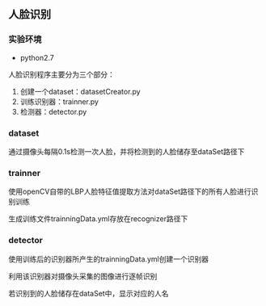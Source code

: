## 人脸识别
### 实验环境
- python2.7

人脸识别程序主要分为三个部分：
1. 创建一个dataset：datasetCreator.py
2. 训练识别器：trainner.py
3. 检测器：detector.py

### dataset
通过摄像头每隔0.1s检测一次人脸，并将检测到的人脸储存至dataSet路径下

### trainner
使用openCV自带的LBP人脸特征值提取方法对dataSet路径下的所有人脸进行识别训练

生成训练文件trainningData.yml存放在recognizer路径下

### detector
使用训练后的识别器所产生的trainningData.yml创建一个识别器

利用该识别器对摄像头采集的图像进行逐帧识别

若识别到的人脸储存在dataSet中，显示对应的人名